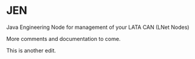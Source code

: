 # JEN
Java Engineering Node for management of your LATA CAN (LNet Nodes)

More comments and documentation to come.

This is another edit.


